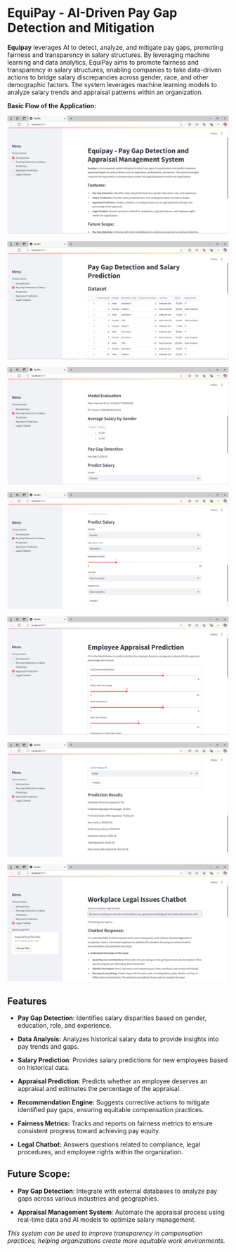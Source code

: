 # EquiPay - AI-Driven Pay Gap Detection and Mitigation

**Equipay** leverages AI to detect, analyze, and mitigate pay gaps, promoting fairness and transparency in salary structures. By leveraging machine learning and data analytics, EquiPay aims to promote fairness and transparency in salary structures, enabling companies to take data-driven actions to bridge salary discrepancies across gender, race, and other demographic factors. The system leverages machine learning models to analyze salary trends and appraisal patterns within an organization.


**Basic Flow of the Application:**

![EquiPay Dashboard](https://github.com/SK-21-D3v/EquiPay/blob/main/Screenshot%20(1396).png?raw=true)<br>

![Pay Gap Detection & Salary Prediction](https://github.com/SK-21-D3v/EquiPay/blob/main/Screenshot%20(1397).png?raw=true)<br>

![Pay Gap Detection & Salary Prediction](https://github.com/SK-21-D3v/EquiPay/blob/main/Screenshot%20(1398).png?raw=true)<br>

![Pay Gap Detection & Salary Prediction](https://github.com/SK-21-D3v/EquiPay/blob/main/Screenshot%20(1399).png?raw=true)<br>

![Appraisal Prediction](https://github.com/SK-21-D3v/EquiPay/blob/main/Screenshot%20(1400).png?raw=true)<br>

![Appraisal Prediction Results](https://github.com/SK-21-D3v/EquiPay/blob/main/Screenshot%20(1401).png?raw=true)<br>

![Legal Chatbot](https://github.com/SK-21-D3v/EquiPay/blob/main/Screenshot%20(1402).png?raw=true)<br>


## Features

- **Pay Gap Detection**: Identifies salary disparities based on gender, education, role, and experience.<br>

- **Data Analysis:** Analyzes historical salary data to provide insights into pay trends and gaps.<br>

- **Salary Prediction**: Provides salary predictions for new employees based on historical data.

- **Appraisal Prediction**: Predicts whether an employee deserves an appraisal and estimates the percentage of the appraisal. 

- **Recommendation Engine:** Suggests corrective actions to mitigate identified pay gaps, ensuring equitable compensation practices.<br>

- **Fairness Metrics:**  Tracks and reports on fairness metrics to ensure consistent progress toward achieving pay equity.<br>

- **Legal Chatbot:**   Answers questions related to compliance, legal procedures, and employee rights within the organization.<br>


## Future Scope:
        
- **Pay Gap Detection**: Integrate with external databases to analyze pay gaps across various industries and geographies.

- **Appraisal Management System**: Automate the appraisal process using real-time data and AI models to optimize salary management.

*This system can be used to improve transparency in compensation practices, helping organizations create more equitable work environments.*
